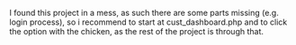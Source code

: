 I found this project in a mess, as such there are some parts missing (e.g. login process), so i recommend to start at cust_dashboard.php and to click the option with the chicken, as the rest of the project is through that.
